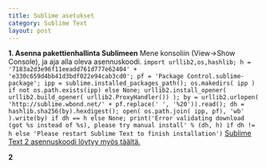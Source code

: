 ```yaml
---
title: Sublime asetukset
category: Sublime Text
layout: post
---
```

**1. Asenna pakettienhallinta Sublimeen**
Mene konsoliin (View->Show Console), ja aja alla oleva asennuskoodi.
``import urllib2,os,hashlib; h = '7183a2d3e96f11eeadd761d777e62404' + 'e330c659d4bb41d3bdf022e94cab3cd0'; pf = 'Package Control.sublime-package'; ipp = sublime.installed_packages_path(); os.makedirs( ipp ) if not os.path.exists(ipp) else None; urllib2.install_opener( urllib2.build_opener( urllib2.ProxyHandler()) ); by = urllib2.urlopen( 'http://sublime.wbond.net/' + pf.replace(' ', '%20')).read(); dh = hashlib.sha256(by).hexdigest(); open( os.path.join( ipp, pf), 'wb' ).write(by) if dh == h else None; print('Error validating download (got %s instead of %s), please try manual install' % (dh, h) if dh != h else 'Please restart Sublime Text to finish installation')``
[Sublime Text 2 asennuskoodi löytyy myös täältä.](https://sublime.wbond.net/installation#st2)

**2**
